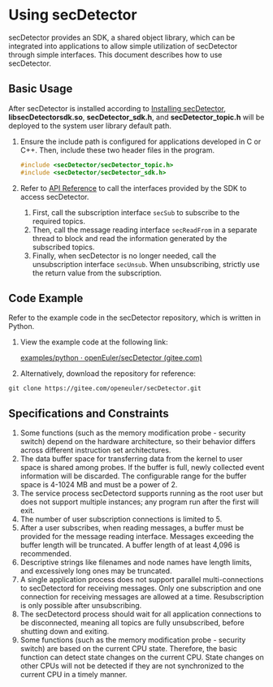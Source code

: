 # Using secDetector

secDetector provides an SDK, a shared object library, which can be integrated into applications to allow simple utilization of secDetector through simple interfaces. This document describes how to use secDetector.

## Basic Usage

After secDetector is installed according to [Installing secDetector](./install_secdetector.md), **libsecDetectorsdk.so**, **secDetector_sdk.h**, and **secDetector_topic.h** will be deployed to the system user library default path.

1. Ensure the include path is configured for applications developed in C or C++. Then, include these two header files in the program.

   ```c
   #include <secDetector/secDetector_topic.h>
   #include <secDetector/secDetector_sdk.h>
   ```

2. Refer to [API Reference](./api_reference.md) to call the interfaces provided by the SDK to access secDetector.

   1. First, call the subscription interface `secSub` to subscribe to the required topics.
   2. Then, call the message reading interface `secReadFrom` in a separate thread to block and read the information generated by the subscribed topics.
   3. Finally, when secDetector is no longer needed, call the unsubscription interface `secUnsub`. When unsubscribing, strictly use the return value from the subscription.

## Code Example

Refer to the example code in the secDetector repository, which is written in Python.

1. View the example code at the following link:

   [examples/python · openEuler/secDetector (gitee.com)](https://gitee.com/openeuler/secDetector/tree/master/examples/python)

2. Alternatively, download the repository for reference:

```shell
git clone https://gitee.com/openeuler/secDetector.git
```

## Specifications and Constraints

1. Some functions (such as the memory modification probe - security switch) depend on the hardware architecture, so their behavior differs across different instruction set architectures.
2. The data buffer space for transferring data from the kernel to user space is shared among probes. If the buffer is full, newly collected event information will be discarded. The configurable range for the buffer space is 4-1024 MB and must be a power of 2.
3. The service process secDetectord supports running as the root user but does not support multiple instances; any program run after the first will exit.
4. The number of user subscription connections is limited to 5.
5. After a user subscribes, when reading messages, a buffer must be provided for the message reading interface. Messages exceeding the buffer length will be truncated. A buffer length of at least 4,096 is recommended.
6. Descriptive strings like filenames and node names have length limits, and excessively long ones may be truncated.
7. A single application process does not support parallel multi-connections to secDetectord for receiving messages. Only one subscription and one connection for receiving messages are allowed at a time. Resubscription is only possible after unsubscribing.
8. The secDetectord process should wait for all application connections to be disconnected, meaning all topics are fully unsubscribed, before shutting down and exiting.
9. Some functions (such as the memory modification probe - security switch) are based on the current CPU state. Therefore, the basic function can detect state changes on the current CPU. State changes on other CPUs will not be detected if they are not synchronized to the current CPU in a timely manner.
